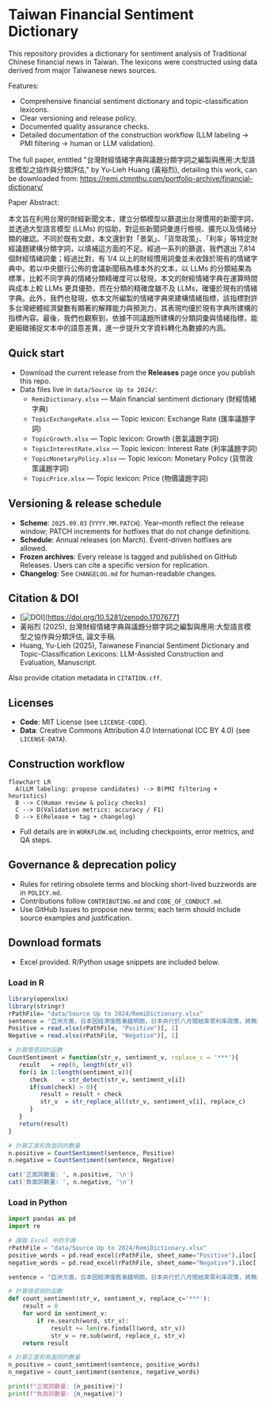 # Taiwan Financial Sentiment Dictionary

This repository provides a dictionary for sentiment analysis of Traditional Chinese financial news in Taiwan. The lexicons were constructed using data derived from major Taiwanese news sources.

Features:
 - Comprehensive financial sentiment dictionary and topic-classification lexicons.
 - Clear versioning and release policy.
 - Documented quality assurance checks.
 - Detailed documentation of the construction workflow (LLM labeling → PMI filtering → human or LLM validation).

The full paper, entitled "台灣財經情緒字典與議題分類字詞之編製與應用:大型語言模型之協作與分類評估," by Yu-Lieh Huang (黃裕烈), detailing this work, can be downloaded from: https://remi.ctmnthu.com/portfolio-archive/financial-dictionary/  

Paper Abstract:
 
本文旨在利用台灣的財經新聞文本，建立分類模型以篩選出台灣慣用的新聞字詞，並透過大型語言模型 (LLMs) 的協助，對這些新聞詞彙進行檢視、擴充以及情緒分類的確認。不同於既有文獻，本文還針對「景氣」、「貨幣政策」、「利率」等特定財經議題建構分類字詞，以填補這方面的不足。經過一系列的篩選，我們選出 7,814 個財經情緒詞彙；經過比對，有 1/4 以上的財經慣用詞彙並未收錄於現有的情緒字典中。若以中央銀行公佈的會議新聞稿為樣本外的文本，以 LLMs 的分類結果為標準，比較不同字典的情緒分類精確度可以發現，本文的財經情緒字典在運算時間與成本上較 LLMs 更具優勢，而在分類的精確度雖不及 LLMs，確優於現有的情緒字典。此外，我們也發現，依本文所編製的情緒字典來建構情緒指標，該指標對許多台灣總體經濟變數有顯著的解釋能力與預測力，其表現均優於現有字典所建構的指標內容。最後，我們也觀察到，依據不同議題所建構的分類詞彙與情緒指標，能更細緻捕捉文本中的語意差異，進一步提升文字資料轉化為數據的內涵。

## Quick start
- Download the current release from the **Releases** page once you publish this repo.
- Data files live in `data/Source Up to 2024/`:
  - `RemiDictionary.xlsx` — Main financial sentiment dictionary (財經情緒字典)
  - `TopicExchangeRate.xlsx` — Topic lexicon: Exchange Rate (匯率議題字詞)
  - `TopicGrowth.xlsx` — Topic lexicon: Growth (景氣議題字詞)
  - `TopicInterestRate.xlsx` — Topic lexicon: Interest Rate (利率議題字詞)
  - `TopicMonetaryPolicy.xlsx` — Topic lexicon: Monetary Policy (貨幣政策議題字詞)
  - `TopicPrice.xlsx` — Topic lexicon: Price (物價議題字詞)


## Versioning & release schedule
- **Scheme**: `2025.09.03` (`YYYY.MM.PATCH`). Year–month reflect the release window; PATCH increments for hotfixes that do not change definitions.
- **Schedule**: Annual releases (on March). Event-driven hotfixes are allowed.
- **Frozen archives**: Every release is tagged and published on GitHub Releases. Users can cite a specific version for replication.
- **Changelog**: See `CHANGELOG.md` for human-readable changes.

## Citation & DOI
-  [![DOI](https://zenodo.org/badge/1052554974.svg)](https://doi.org/10.5281/zenodo.17076771
-  黃裕烈 (2025), 台灣財經情緒字典與議題分類字詞之編製與應用:大型語言模型之協作與分類評估, 論文手稿.
-  Huang, Yu-Lieh (2025), Taiwanese Financial Sentiment Dictionary and Topic-Classification Lexicons: LLM-Assisted Construction and Evaluation, Manuscript.

Also provide citation metadata in `CITATION.cff`.

## Licenses
- **Code**: MIT License (see `LICENSE-CODE`).
- **Data**: Creative Commons Attribution 4.0 International (CC BY 4.0) (see `LICENSE-DATA`).

## Construction workflow
```mermaid
flowchart LR
  A(LLM labeling: propose candidates) --> B(PMI filtering + heuristics)
  B --> C(Human review & policy checks)
  C --> D(Validation metrics: accuracy / F1)
  D --> E(Release + tag + changelog)
```
- Full details are in `WORKFLOW.md`, including checkpoints, error metrics, and QA steps.

## Governance & deprecation policy
- Rules for retiring obsolete terms and blocking short-lived buzzwords are in `POLICY.md`.
- Contributions follow `CONTRIBUTING.md` and `CODE_OF_CONDUCT.md`.
- Use GitHub Issues to propose new terms; each term should include source examples and justification.

## Download formats
- Excel provided. R/Python usage snippets are included below.

### Load in R
```r
library(openxlsx)
library(stringr)
rPathFile= "data/Source Up to 2024/RemiDictionary.xlsx"
sentence = "亞洲方面，日本因經濟復甦漸趨明朗，日本央行於八月間結束零利率政策，將無擔保隔夜拆款利率的操作目標調高至Ｏ．二五%，惟因通貨緊縮現象暫難消除，寬鬆貨幣政策的立場仍然不變；"
Positive = read.xlsx(rPathFile, "Positive")[, 1]
Negative = read.xlsx(rPathFile, "Negative")[, 1]

# 計算情感詞的函數
CountSentiment = function(str_v, sentiment_v, replace_c = '***'){
   result   = rep(0, length(str_v))
   for(i in 1:length(sentiment_v)){
      check    = str_detect(str_v, sentiment_v[i])
      if(sum(check) > 0){
         result = result + check
         str_v  = str_replace_all(str_v, sentiment_v[i], replace_c)
      }
   }
   return(result)
}

# 計算正面和負面詞的數量
n.positive = CountSentiment(sentence, Positive)
n.negative = CountSentiment(sentence, Negative)

cat('正面詞數量: ', n.positive, '\n')
cat('負面詞數量: ', n.negative, '\n')
```
### Load in Python
```python
import pandas as pd
import re

# 讀取 Excel 中的字典
rPathFile = "data/Source Up to 2024/RemiDictionary.xlsx"
positive_words = pd.read_excel(rPathFile, sheet_name="Positive").iloc[:, 0].tolist()
negative_words = pd.read_excel(rPathFile, sheet_name="Negative").iloc[:, 0].tolist()

sentence = "亞洲方面，日本因經濟復甦漸趨明朗，日本央行於八月間結束零利率政策，將無擔保隔夜拆款利率的操作目標調高至Ｏ．二五%，惟因通貨緊縮現象暫難消除，寬鬆貨幣政策的立場仍然不變；"

# 計算情感詞的函數
def count_sentiment(str_v, sentiment_v, replace_c='***'):
    result = 0
    for word in sentiment_v:
        if re.search(word, str_v):
            result += len(re.findall(word, str_v))
            str_v = re.sub(word, replace_c, str_v)
    return result

# 計算正面和負面詞的數量
n_positive = count_sentiment(sentence, positive_words)
n_negative = count_sentiment(sentence, negative_words)

print(f"正面詞數量: {n_positive}")
print(f"負面詞數量: {n_negative}")

```

